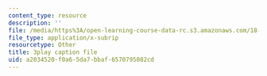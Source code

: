 ```yaml
---
content_type: resource
description: ''
file: /media/https%3A/open-learning-course-data-rc.s3.amazonaws.com/18-s096-topics-in-mathematics-with-applications-in-finance-fall-2013/a2034520f0a65da7bbaf6570795082cd_9G1IDAqrWkg.vtt
file_type: application/x-subrip
resourcetype: Other
title: 3play caption file
uid: a2034520-f0a6-5da7-bbaf-6570795082cd
---
```

